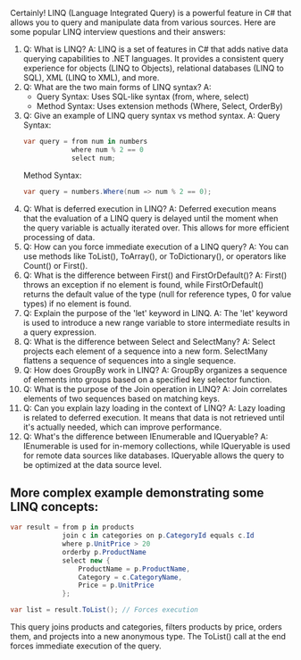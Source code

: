 Certainly! LINQ (Language Integrated Query) is a powerful feature in C# that allows you to query and manipulate data from various sources. Here are some popular LINQ interview questions and their answers:

1. Q: What is LINQ?
A: LINQ is a set of features in C# that adds native data querying capabilities to .NET languages. It provides a consistent query experience for objects (LINQ to Objects), relational databases (LINQ to SQL), XML (LINQ to XML), and more.
2. Q: What are the two main forms of LINQ syntax?
A: 
   - Query Syntax: Uses SQL-like syntax (from, where, select)
   - Method Syntax: Uses extension methods (Where, Select, OrderBy)
3. Q: Give an example of LINQ query syntax vs method syntax.
A: 
   Query Syntax:
   ```csharp
   var query = from num in numbers
               where num % 2 == 0
               select num;
   ```
   Method Syntax:
   ```csharp
   var query = numbers.Where(num => num % 2 == 0);
   ```
4. Q: What is deferred execution in LINQ?
A: Deferred execution means that the evaluation of a LINQ query is delayed until the moment when the query variable is actually iterated over. This allows for more efficient processing of data.
5. Q: How can you force immediate execution of a LINQ query?
A: You can use methods like ToList(), ToArray(), or ToDictionary(), or operators like Count() or First().
6. Q: What is the difference between First() and FirstOrDefault()?
A: First() throws an exception if no element is found, while FirstOrDefault() returns the default value of the type (null for reference types, 0 for value types) if no element is found.
7. Q: Explain the purpose of the 'let' keyword in LINQ.
A: The 'let' keyword is used to introduce a new range variable to store intermediate results in a query expression.
8. Q: What is the difference between Select and SelectMany?
A: Select projects each element of a sequence into a new form. SelectMany flattens a sequence of sequences into a single sequence.
9. Q: How does GroupBy work in LINQ?
A: GroupBy organizes a sequence of elements into groups based on a specified key selector function.
10. Q: What is the purpose of the Join operation in LINQ?
A: Join correlates elements of two sequences based on matching keys.
11. Q: Can you explain lazy loading in the context of LINQ?
A: Lazy loading is related to deferred execution. It means that data is not retrieved until it's actually needed, which can improve performance.
12. Q: What's the difference between IEnumerable and IQueryable?
A: IEnumerable is used for in-memory collections, while IQueryable is used for remote data sources like databases. IQueryable allows the query to be optimized at the data source level.
## More complex example demonstrating some LINQ concepts:
```csharp
var result = from p in products
             join c in categories on p.CategoryId equals c.Id
             where p.UnitPrice > 20
             orderby p.ProductName
             select new { 
                 ProductName = p.ProductName, 
                 Category = c.CategoryName, 
                 Price = p.UnitPrice 
             };

var list = result.ToList(); // Forces execution
```
This query joins products and categories, filters products by price, orders them, and projects into a new anonymous type. The ToList() call at the end forces immediate execution of the query.